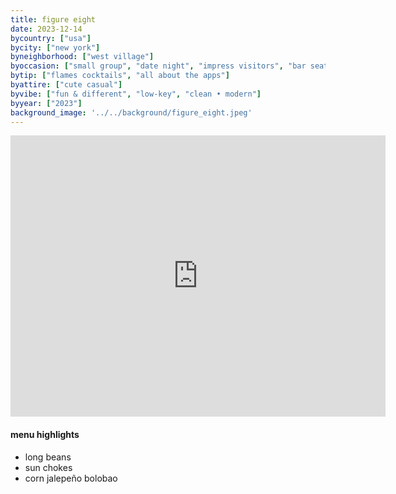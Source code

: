 ```yaml
---
title: figure eight
date: 2023-12-14
bycountry: ["usa"]
bycity: ["new york"]
byneighborhood: ["west village"]
byoccasion: ["small group", "date night", "impress visitors", "bar seating • solo dining"]
bytip: ["flames cocktails", "all about the apps"]
byattire: ["cute casual"]
byvibe: ["fun & different", "low-key", "clean • modern"]
byyear: ["2023"]
background_image: '../../background/figure_eight.jpeg'
---
```


<iframe src="https://www.google.com/maps/embed?pb=!1m18!1m12!1m3!1d3023.3886945355866!2d-74.00203549999999!3d40.731471899999995!2m3!1f0!2f0!3f0!3m2!1i1024!2i768!4f13.1!3m3!1m2!1s0x89c259a8ff890509%3A0x5772b52d15b5fdc4!2sFigure%20Eight!5e0!3m2!1sen!2sus!4v1704223874562!5m2!1sen!2sus" width="600" height="450" style="border:0;" allowfullscreen="" loading="lazy" referrerpolicy="no-referrer-when-downgrade"></iframe>

#### menu highlights
 * long beans
 * sun chokes
 * corn jalepeño bolobao

